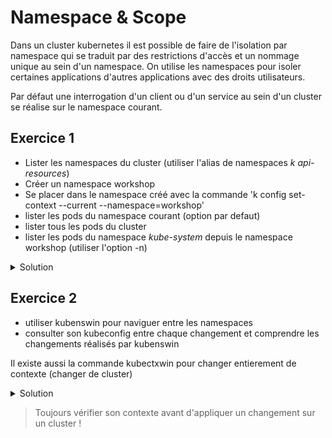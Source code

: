 # Namespace & Scope

Dans un cluster kubernetes il est possible de faire de l'isolation par namespace qui se traduit par des restrictions d'accès et un nommage unique au sein d'un namespace.
On utilise les namespaces pour isoler certaines applications d'autres applications avec des droits utilisateurs.

Par défaut une interrogation d'un client ou d'un service au sein d'un cluster se réalise sur le namespace courant.

## Exercice 1

- Lister les namespaces du cluster (utiliser l'alias de namespaces _k api-resources_)
- Créer un namespace workshop
- Se placer dans le namespace créé avec la commande 'k config set-context --current --namespace=workshop'
- lister les pods du namespace courant (option par defaut)
- lister tous les pods du cluster
- lister les pods du namespace _kube-system_ depuis le namespace workshop (utiliser l'option -n)

<details>
<summary>Solution</summary>

```shell
k get ns
k create ns workshop
k config set-context --current --namespace=workshop
k get po
k get po -A
k get po -n kube-system
```

Certaines ressources ont un scope cluster d'autres ressources ont un scope namespace. utiliser _k api-resources_ pour connaitre le scope.

</details>

## Exercice 2

- utiliser kubenswin pour naviguer entre les namespaces
- consulter son kubeconfig entre chaque changement et comprendre les changements réalisés par kubenswin

Il existe aussi la commande kubectxwin pour changer entierement de contexte (changer de cluster)

<details>
<summary>Solution</summary>

</details>

> Toujours vérifier son contexte avant d'appliquer un changement sur un cluster !
